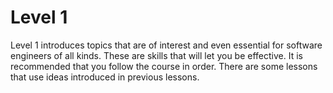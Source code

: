 # Level 1

Level 1 introduces topics that are of interest and even essential for software engineers of all kinds. These are skills that will let you be effective. It is recommended that you follow the course in order. There are some lessons that use ideas introduced in previous lessons.